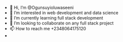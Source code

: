 - 👋 Hi, I’m @Ogunsuyioluwaseeni
- 👀 I’m interested in web development and data science
- 🌱 I’m currently learning full stack development
- 💞️ I’m looking to collaborate on any full stack project
- 📫 How to reach me +2348064175120
- 

<!---
Ogunsuyioluwaseeni/Ogunsuyioluwaseeni is a ✨ special ✨ repository because its `README.md` (this file) appears on your GitHub profile.
You can click the Preview link to take a look at your changes.
--->
